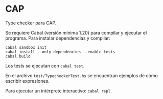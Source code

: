 CAP
===

Type checker para CAP.

Se requiere Cabal (versión mínima 1.20) para compilar y ejecutar el programa. Para instalar dependencias y compilar:

```
cabal sandbox init
cabal install --only-dependencies --enable-tests
cabal build
```

Los tests se ejecutan con `cabal test`.

En el archivo `test/TypecheckerTest.hs` se encuentran ejemplos de cómo escribir expresiones.

Para ejecutar un intérprete interactivo: `cabal repl`.

